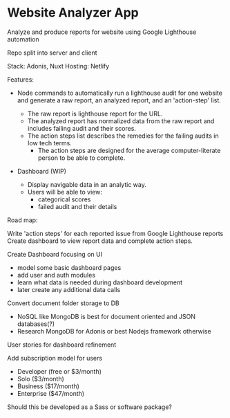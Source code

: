 # Website Analyzer App

Analyze and produce reports for website using Google Lighthouse automation

Repo split into server and client

Stack: Adonis, Nuxt
Hosting: Netlify

Features:

- Node commands to automatically run a lighthouse audit for one website and generate a raw report, an analyzed report, and an 'action-step' list.

  - The raw report is lighthouse report for the URL.
  - The analyzed report has normalized data from the raw report and includes failing audit and their scores.
  - The action steps list describes the remedies for the failing audits in low tech terms.
    - The action steps are designed for the average computer-literate person to be able to complete.

- Dashboard (WIP)
  - Display navigable data in an analytic way.
  - Users will be able to view:
    - categorical scores
    - failed audit and their details

Road map:

Write 'action steps' for each reported issue from Google Lighthouse reports
Create dashboard to view report data and complete action steps.

Create Dashboard focusing on UI

- model some basic dashboard pages
- add user and auth modules
- learn what data is needed during dashboard development
- later create any additional data calls

Convert document folder storage to DB

- NoSQL like MongoDB is best for document oriented and JSON databases(?)
- Research MongoDB for Adonis or best Nodejs framework otherwise

User stories for dashboard refinement

Add subscription model for users

- Developer (free or \$3/month)
- Solo (\$3/month)
- Business (\$17/month)
- Enterprise (\$47/month)

Should this be developed as a Sass or software package?
